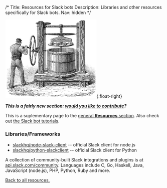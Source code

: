 /*
Title: Resources for Slack bots
Description: Libraries and other resources specifically for Slack bots.
Nav: hidden
*/

![Hard at work, no slacking off](/content/images/illustrations/marc-press.jpg){.float-right}

***This is a fairly new section: [would you like to contribute](https://github.com/botwiki/botwiki.org)?***

This is a suplementary page to the [general **Resources** section](/resources). Also check out [the Slack bot tutorials](/tutorials/slackbots).

### Libraries/Frameworks

- [slackhq/node-slack-client](https://github.com/slackhq/node-slack-client) -- official Slack client for node.js
- [slackhq/python-slackclient](https://github.com/slackhq/python-slackclient) -- official Slack client for Python


A collection of community-built Slack integrations and plugins is at [api.slack.com/community](https://api.slack.com/community). Languages include C, Go, Haskell, Java, JavaScript (node.js), PHP, Python, Ruby and more.

[Back to all resources.](/resources)